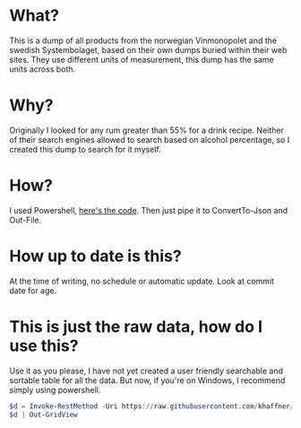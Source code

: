 # What?
This is a dump of all products from the norwegian Vinmonopolet and the swedish Systembolaget, based on their own dumps buried within their web sites. They use different units of measurement, this dump has the same units across both.

# Why?
Originally I looked for any rum greater than 55% for a drink recipe. Neither of their search engines allowed to search based on alcohol percentage, so I created this dump to search for it myself.

# How?
I used Powershell, [here's the code](https://github.com/khaffner/Consumer-Tools/blob/master/Get-Alcohol.ps1). Then just pipe it to ConvertTo-Json and Out-File.

# How up to date is this?
At the time of writing, no schedule or automatic update. Look at commit date for age.

# This is just the raw data, how do I use this?
Use it as you please, I have not yet created a user friendly searchable and sortable table for all the data. But now, if you're on Windows, I recommend simply using powershell.
```powershell
$d = Invoke-RestMethod -Uri https://raw.githubusercontent.com/khaffner/booze/master/dump.json
$d | Out-GridView
``` 
